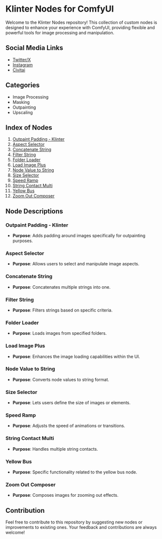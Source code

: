 # Klinter Nodes for ComfyUI

Welcome to the Klinter Nodes repository! This collection of custom nodes is designed to enhance your experience with ComfyUI, providing flexible and powerful tools for image processing and manipulation.

## Social Media Links
- [Twitter/X](https://x.com/GiliBenShahar)
- [Instagram](https://www.instagram.com/gilibenshahar/)
- [Civitai](https://civitai.com/user/klinter)

## Categories
- Image Processing
- Masking
- Outpainting
- Upscaling

## Index of Nodes
1. [Outpaint Padding - Klinter](#outpaint-padding---klinter)
2. [Aspect Selector](#aspect-selector)
3. [Concatenate String](#concatenate-string)
4. [Filter String](#filter-string)
5. [Folder Loader](#folder-loader)
6. [Load Image Plus](#load-image-plus)
7. [Node Value to String](#node-value-to-string)
8. [Size Selector](#size-selector)
9. [Speed Ramp](#speed-ramp)
10. [String Contact Multi](#string-contact-multi)
11. [Yellow Bus](#yellow-bus)
12. [Zoom Out Composer](#zoom-out-composer)

## Node Descriptions

### Outpaint Padding - Klinter
- **Purpose**: Adds padding around images specifically for outpainting purposes.

### Aspect Selector
- **Purpose**: Allows users to select and manipulate image aspects.

### Concatenate String
- **Purpose**: Concatenates multiple strings into one.

### Filter String
- **Purpose**: Filters strings based on specific criteria.

### Folder Loader
- **Purpose**: Loads images from specified folders.

### Load Image Plus
- **Purpose**: Enhances the image loading capabilities within the UI.

### Node Value to String
- **Purpose**: Converts node values to string format.

### Size Selector
- **Purpose**: Lets users define the size of images or elements.

### Speed Ramp
- **Purpose**: Adjusts the speed of animations or transitions.

### String Contact Multi
- **Purpose**: Handles multiple string contacts.

### Yellow Bus
- **Purpose**: Specific functionality related to the yellow bus node.

### Zoom Out Composer
- **Purpose**: Composes images for zooming out effects.

## Contribution
Feel free to contribute to this repository by suggesting new nodes or improvements to existing ones. Your feedback and contributions are always welcome!
